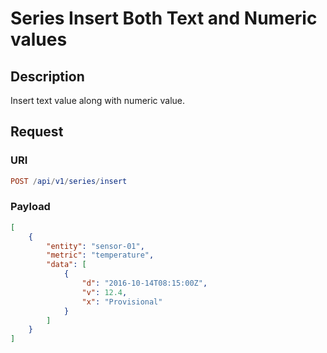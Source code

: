 # Series Insert Both Text and Numeric values

## Description

Insert text value along with numeric value.

## Request

### URI

```elm
POST /api/v1/series/insert
```

### Payload

```json
[
    {
        "entity": "sensor-01",
        "metric": "temperature",
        "data": [
            {
                "d": "2016-10-14T08:15:00Z",
                "v": 12.4,
                "x": "Provisional"
            }
        ]
    }
]
```
